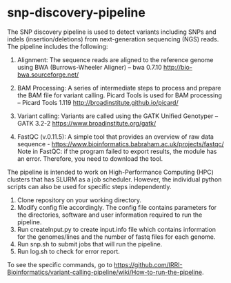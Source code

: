 # snp-discovery-pipeline

The SNP discovery pipeline is used to detect variants including SNPs and indels (insertion/deletions) from next-generation sequencing (NGS) reads. The pipeline includes the following:
  
  1) Alignment: The sequence reads are aligned to the reference genome using BWA (Burrows-Wheeler Aligner) – bwa 0.7.10 http://bio-bwa.sourceforge.net/ 
  
  2) BAM Processing: A series of intermediate steps to process and prepare the BAM file for variant calling. Picard Tools is used for BAM processing – Picard Tools 1.119 http://broadinstitute.github.io/picard/ 
  
  3) Variant calling: Variants are called using the GATK Unified Genotyper – GATK 3.2-2 https://www.broadinstitute.org/gatk/ 

  4) FastQC (v.0.11.5): A simple tool that provides an overview of raw data sequence - https://www.bioinformatics.babraham.ac.uk/projects/fastqc/
     Note in FastQC: if the program failed to export results, the module has an error. Therefore, you need to download the tool.

The pipeline is intended to work on High-Performance Computing (HPC) clusters that has SLURM as a job scheduler. However, the individual python scripts can also be used for specific steps independently. 

1. Clone repository on your working directory. 
2. Modify config file accordingly. The config file contains parameters for the directories, software and user information required to run the pipeline. 
3. Run createInput.py to create input.info file which contains information for the genomes/lines and the number of fastq files for each genome. 
4. Run snp.sh to submit jobs that will run the pipeline. 
5. Run log.sh to check for error report. 

To see the specific commands, go to https://github.com/IRRI-Bioinformatics/variant-calling-pipeline/wiki/How-to-run-the-pipeline.
